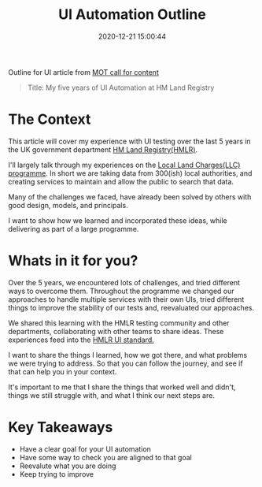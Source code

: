 ﻿---
layout: post
title:  "UI Automation Outline"
date:  2020-12-21 15:00:44
categories: jekyll update
tags: mot
---

Outline for UI article from [MOT call for content](https://club.ministryoftesting.com/t/call-for-content-four-articles-on-ui-automation/45557)


> Title: My five years of UI Automation at HM Land Registry 

# The Context

This article will cover my experience with UI testing over the last 5 years in the UK government department [HM Land Registry(HMLR)](https://www.gov.uk/government/organisations/land-registry).

I'll largely talk through my experiences on the [Local Land Charges(LLC) programme](https://www.gov.uk/government/publications/hm-land-registry-local-land-charges-programme/local-land-charges-programme). In short we are taking data from 300(ish) local authorities, and creating services to maintain and allow the public to search that data.

Many of the challenges we faced, have already been solved by others with good design, models, and principals.

I want to show how we learned and incorporated these ideas, while delivering as part of a large programme.

# Whats in it for you?

Over the 5 years, we encountered lots of challenges, and tried different ways to overcome them. Throughout the programme we changed our approaches to handle multiple services with their own UIs, tried different things to improve the stability of our tests and, reevaluated our approaches.

We shared this learning with the HMLR testing community and other departments, collaborating with other teams to share ideas. These experiences feed into the [HMLR UI standard.](https://github.com/LandRegistry/skeleton-acceptance-tests/wiki/Introduction)

I want to share the things I learned, how we got there, and what problems we were trying to address. So that you can follow the journey, and see if that can help you in your context.

It's important to me that I share the things that worked well and didn't, things we still struggle with, and what I think our next steps are.

# Key Takeaways

- Have a clear goal for your UI automation
- Have some way to check you are aligned to that goal
- Reevalute what you are doing
- Keep trying to improve
